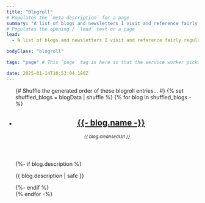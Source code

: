 ```yaml
---
title: "Blogroll"
# Populates the `meta description` for a page
summary: "A list of blogs and newsletters I visit and reference fairly regularly."
# Populates the opening / `lead` text on a page
lead:
  - A list of blogs and newsletters I visit and reference fairly regularly.

bodyClass: "blogroll"

tags: "page" # This `page` tag is here so that the service worker picks them up. These pages are picked up in the `mainnav` or `footernav` loops

date: 2025-01-14T10:53:04.180Z
---
```


<ul role="list" class="blogroll__list | auto-grid | no-list">
{# Shuffle the generated order of these blogroll entries... #}
{% set shuffled_blogs = blogData | shuffle %}
{% for blog in shuffled_blogs -%}
  <li>
    <article class="card card--stacked">
      <div class="card__content">
        <header class="card__header">
          <h2 class="card__title">
            <img alt="" src="{{ blog.favicon }}" width="16" height="16" loading="lazy" decoding="async">
            <a href="{{ blog.url }}">
              {{- blog.name -}}
            </a>
          </h2>
          <small><em>{{ blog.cleansedUrl }}</em></small>
        </header>
        {%- if blog.description %}
        <div class="card__body">
          <p>{{ blog.description | safe }}</p>
        </div>
        {%- endif %}
      </div>
    </article>
  </li>
{% endfor -%}
</ul>
